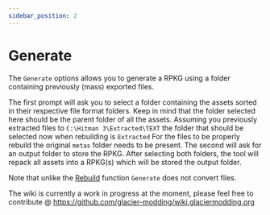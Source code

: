 ```yaml
---
sidebar_position: 2
---
```


# Generate

The `Generate` options allows you to generate a RPKG using a folder containing previously (mass) exported files.

The first prompt will ask you to select a folder containing the assets sorted in their respective file format folders. Keep in mind that the folder selected here should be the parent folder of all the assets. Assuming you previously extracted files to `C:\Hitman 3\Extracted\TEXT` the folder that should be selected now when rebuilding is `Extracted` For the files to be properly rebuild the original `metas` folder needs to be present. The second will ask for an output folder to store the RPKG.
After selecting both folders, the tool will repack all assets into a RPKG(s) which will be stored the output folder.

Note that unlike the [Rebuild](https://wiki.glaciermodding.org/rpkg/gui/rebuild) function `Generate` does not convert files.

The wiki is currently a work in progress at the moment, please feel free to contribute @ https://github.com/glacier-modding/wiki.glaciermodding.org
